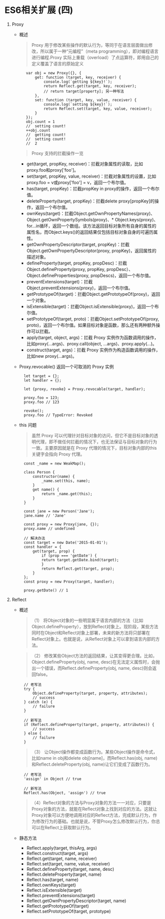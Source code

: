 
# ES6相关扩展 (四)

1. Proxy
   * 概述
        >Proxy 用于修改某些操作的默认行为，等同于在语言层面做出修改，所以属于一种“元编程”（meta programming），即对编程语言进行编程.Proxy 实际上重载（overload）了点运算符，即用自己的定义覆盖了语言的原始定义

            var obj = new Proxy({}, {
                get: function (target, key, receiver) {
                    console.log(`getting ${key}!`);
                    return Reflect.get(target, key, receiver);
                    // return target[property]; 另一种写法
                },
                set: function (target, key, value, receiver) {
                    console.log(`setting ${key}!`);
                    return Reflect.set(target, key, value, receiver);
                }
            });
            obj.count = 1
            //  setting count!
            ++obj.count
            //  getting count!
            //  setting count!
            //  2
        >Proxy 支持的拦截操作一览
        * get(target, propKey, receiver)：拦截对象属性的读取，比如proxy.foo和proxy['foo']。
        * set(target, propKey, value, receiver)：拦截对象属性的设置，比如proxy.foo = v或proxy['foo'] = v，返回一个布尔值。
        * has(target, propKey)：拦截propKey in proxy的操作，返回一个布尔值。
        * deleteProperty(target, propKey)：拦截delete proxy[propKey]的操作，返回一个布尔值。
        * ownKeys(target)：拦截Object.getOwnPropertyNames(proxy)、Object.getOwnPropertySymbols(proxy)、* Object.keys(proxy)、for...in循环，返回一个数组。该方法返回目标对象所有自身的属性的属性名，而Object.keys()的返回结果仅包括目标对象自身的可遍历属性。
        * getOwnPropertyDescriptor(target, propKey)：拦截Object.getOwnPropertyDescriptor(proxy, propKey)，返回属性的描述对象。
        * defineProperty(target, propKey, propDesc)：拦截Object.defineProperty(proxy, propKey, propDesc）、Object.defineProperties(proxy, propDescs)，返回一个布尔值。
        * preventExtensions(target)：拦截Object.preventExtensions(proxy)，返回一个布尔值。
        * getPrototypeOf(target)：拦截Object.getPrototypeOf(proxy)，返回一个对象。
        * isExtensible(target)：拦截Object.isExtensible(proxy)，返回一个布尔值。
        * setPrototypeOf(target, proto)：拦截Object.setPrototypeOf(proxy, proto)，返回一个布尔值。如果目标对象是函数，那么还有两种额外操作可以拦截。
        * apply(target, object, args)：拦截 Proxy 实例作为函数调用的操作，比如proxy(...args)、proxy.call(object, ...args)、proxy.apply(...)。
        * construct(target, args)：拦截 Proxy 实例作为构造函数调用的操作，比如new proxy(...args)。
    * Proxy.revocable() 返回一个可取消的 Proxy 实例
           
            let target = {};
            let handler = {};

            let {proxy, revoke} = Proxy.revocable(target, handler);

            proxy.foo = 123;
            proxy.foo // 123

            revoke();
            proxy.foo // TypeError: Revoked
    * this 问题
        >虽然 Proxy 可以代理针对目标对象的访问，但它不是目标对象的透明代理，即不做任何拦截的情况下，也无法保证与目标对象的行为一致。主要原因就是在 Proxy 代理的情况下，目标对象内部的this关键字会指向 Proxy 代理。
            
            const _name = new WeakMap();

            class Person {
                constructor(name) {
                    _name.set(this, name);
                }
                get name() {
                    return _name.get(this);
                }
            }

            const jane = new Person('Jane');
            jane.name // 'Jane'

            const proxy = new Proxy(jane, {});
            proxy.name // undefined

            // 解决办法
            const target = new Date('2015-01-01');
            const handler = {
                get(target, prop) {
                    if (prop === 'getDate') {
                    return target.getDate.bind(target);
                    }
                    return Reflect.get(target, prop);
                }
            };
            const proxy = new Proxy(target, handler);

            proxy.getDate() // 1
2. Reflect
    * 概述
        >（1） 将Object对象的一些明显属于语言内部的方法（比如Object.defineProperty），放到Reflect对象上。现阶段，某些方法同时在Object和Reflect对象上部署，未来的新方法将只部署在Reflect对象上。也就是说，从Reflect对象上可以拿到语言内部的方法。
        
        >（2） 修改某些Object方法的返回结果，让其变得更合理。比如，Object.defineProperty(obj, name, desc)在无法定义属性时，会抛出一个错误，而Reflect.defineProperty(obj, name, desc)则会返回false。
       
            // 老写法
            try {
                Object.defineProperty(target, property, attributes);
                // success
            } catch (e) {
                // failure
            }

            // 新写法
            if (Reflect.defineProperty(target, property, attributes)) {
                // success
            } else {
                // failure
            }
        >（3） 让Object操作都变成函数行为。某些Object操作是命令式，比如name in obj和delete obj[name]，而Reflect.has(obj, name)和Reflect.deleteProperty(obj, name)让它们变成了函数行为。
            
            // 老写法
            'assign' in Object // true

            // 新写法
            Reflect.has(Object, 'assign') // true
        >（4）Reflect对象的方法与Proxy对象的方法一一对应，只要是Proxy对象的方法，就能在Reflect对象上找到对应的方法。这就让Proxy对象可以方便地调用对应的Reflect方法，完成默认行为，作为修改行为的基础。也就是说，不管Proxy怎么修改默认行为，你总可以在Reflect上获取默认行为。
    
    * 静态方法
        * Reflect.apply(target, thisArg, args)
        * Reflect.construct(target, args)
        * Reflect.get(target, name, receiver)
        * Reflect.set(target, name, value, receiver)
        * Reflect.defineProperty(target, name, desc)
        * Reflect.deleteProperty(target, name)
        * Reflect.has(target, name)
        * Reflect.ownKeys(target)
        * Reflect.isExtensible(target)
        * Reflect.preventExtensions(target)
        * Reflect.getOwnPropertyDescriptor(target, name)
        * Reflect.getPrototypeOf(target)
        * Reflect.setPrototypeOf(target, prototype)